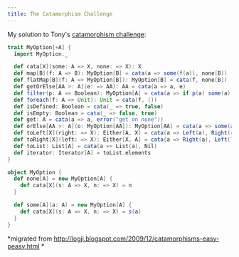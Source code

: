 ```yaml
---
title: The Catamorphism Challenge
---
```


My solution to Tony's [catamorphism challenge](http://blog.tmorris.net/debut-with-a-catamorphism/):

```scala
trait MyOption[+A] {
  import MyOption._

  def cata[X](some: A => X, none: => X): X
  def map[B](f: A => B): MyOption[B] = cata(a => some(f(a)), none[B])
  def flatMap[B](f: A => MyOption[B]): MyOption[B] = cata(f, none[B])
  def getOrElse[AA >: A](e: => AA): AA = cata(a => a, e)
  def filter(p: A => Boolean): MyOption[A] = cata(a => if p(a) some(a) else none[A], this)
  def foreach(f: A => Unit): Unit = cata(f, ())
  def isDefined: Boolean = cata(_ => true, false)
  def isEmpty: Boolean = cata(_ => false, true)
  def get: A = cata(a => a, error("get on none"))
  def orElse[AA >: A](o: MyOption[AA]): MyOption[AA] = cata(a => some(a), o)
  def toLeft[X](right: => X): Either[A, X] = cata(a => Left(a), Right(right))
  def toRight[X](left: => X): Either[X, A] = cata(a => Right(a), Left(left))
  def toList: List[A] = cata(a => List(a), Nil)
  def iterator: Iterator[A] = toList.elements
}

object MyOption {
  def none[A] = new MyOption[A] {
    def cata[X](s: A => X, n: => X) = n
  }

  def some[A](a: A) = new MyOption[A] {
    def cata[X](s: A => X, n: => X) = s(a)
  }
}
```

*migrated from http://logji.blogspot.com/2009/12/catamorphisms-easy-peasy.html *
